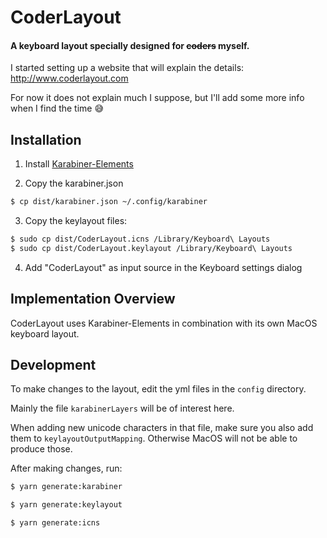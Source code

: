 # CoderLayout

#### A keyboard layout specially designed for ~~coders~~ myself.

I started setting up a website that will explain the details: http://www.coderlayout.com

For now it does not explain much I suppose, but I'll add some more info when I find the time 😅

## Installation

1. Install [Karabiner-Elements](https://pqrs.org/osx/karabiner/)

2. Copy the karabiner.json
```bash
$ cp dist/karabiner.json ~/.config/karabiner
```

3. Copy the keylayout files:
```bash
$ sudo cp dist/CoderLayout.icns /Library/Keyboard\ Layouts
$ sudo cp dist/CoderLayout.keylayout /Library/Keyboard\ Layouts
```

4. Add "CoderLayout" as input source in the Keyboard settings dialog

## Implementation Overview

CoderLayout uses Karabiner-Elements in combination with its own MacOS keyboard layout.


## Development

To make changes to the layout, edit the yml files in the `config` directory.

Mainly the file `karabinerLayers` will be of interest here.

When adding new unicode characters in that file, make sure you also add them to `keylayoutOutputMapping`.
Otherwise MacOS will not be able to produce those.

After making changes, run:

```bash
$ yarn generate:karabiner
```

```bash
$ yarn generate:keylayout
```

```bash
$ yarn generate:icns
```
